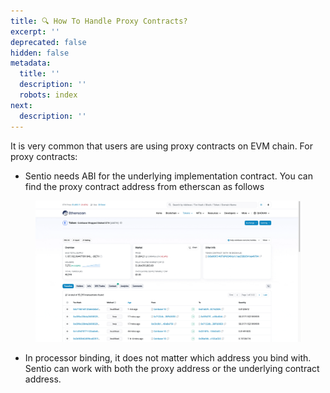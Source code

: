 ```yaml
---
title: 🔍 How To Handle Proxy Contracts?
excerpt: ''
deprecated: false
hidden: false
metadata:
  title: ''
  description: ''
  robots: index
next:
  description: ''
---
```

It is very common that users are using proxy contracts on EVM chain. For proxy contracts:

* Sentio needs ABI for the underlying implementation contract. You can find the proxy contract address from etherscan as follows

<figure>
  <img src="https://raw.githubusercontent.com/sentioxyz/docs/v1.0/assets/proxy.gif" alt="" />
  <figcaption></figcaption>
</figure>

* In processor binding, it does not matter which address you bind with. Sentio can work with both the proxy address or the underlying contract address.
